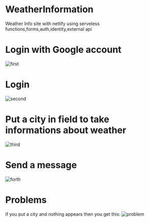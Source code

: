 # WeatherInformation
Weather Info site with netlify using serveless functions,forms,auth,identity,external api


# Login with Google account 

![first](https://i.ibb.co/6cKxgTT/first.png)

# Login

![second](https://i.ibb.co/svH8wQn/sec.png)

# Put a city in field to take informations about weather

![third](https://i.ibb.co/jh6w7s7/3d.png)

# Send a message

![forth](https://i.ibb.co/HtxcydD/4.png)

# Problems
if you put a city and nothing appears then you get this:
![problem](https://ibb.co/Jm03XgQ)
